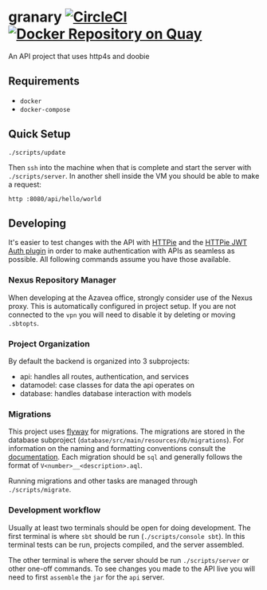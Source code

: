 # granary [![CircleCI](https://circleci.com/gh/raster-foundry/granary.svg?style=svg)](https://circleci.com/gh/raster-foundry/granary) [![Docker Repository on Quay](https://quay.io/repository/raster-foundry/granary-api/status "Docker Repository on Quay")](https://quay.io/repository/raster-foundry/granary-api)
An API project that uses http4s and doobie

## Requirements

- `docker`
- `docker-compose`

## Quick Setup
```
./scripts/update
```

Then `ssh` into the machine when that is complete and start the server with `./scripts/server`. In another shell inside the VM you should be able to make a request:

`http :8080/api/hello/world`

## Developing

It's easier to test changes with the API with [HTTPie](https://httpie.org/) and the
[HTTPie JWT Auth plugin](https://github.com/teracyhq/httpie-jwt-auth) in order to make
authentication with APIs as seamless as possible. All following commands assume
you have those available.

### Nexus Repository Manager

When developing at the Azavea office, strongly consider use of the Nexus proxy. This is automatically configured in project setup. If you are not connected to the `vpn` you will need to disable it by deleting or moving `.sbtopts`.

### Project Organization

By default the backend is organized into 3 subprojects:
 - api: handles all routes, authentication, and services
 - datamodel: case classes for data the api operates on
 - database: handles database interaction with models

### Migrations
This project uses [flyway](https://flywaydb.org/) for migrations. The migrations are stored in the database subproject (`database/src/main/resources/db/migrations`). For information on the naming and formatting conventions consult the [documentation](https://flywaydb.org/documentation/migrations#naming). Each migration should be `sql` and generally follows the format of `V<number>__<description>.aql`.

Running migrations and other tasks are managed through `./scripts/migrate`.

### Development workflow
Usually at least two terminals should be open for doing development. The first terminal is where `sbt` should be run (`./scripts/console sbt`). In this terminal tests can be run, projects compiled, and the server assembled.

The other terminal is where the server should be run `./scripts/server` or other one-off commands. To see changes you made to the API live you will need to first `assemble` the `jar` for the `api` server.
